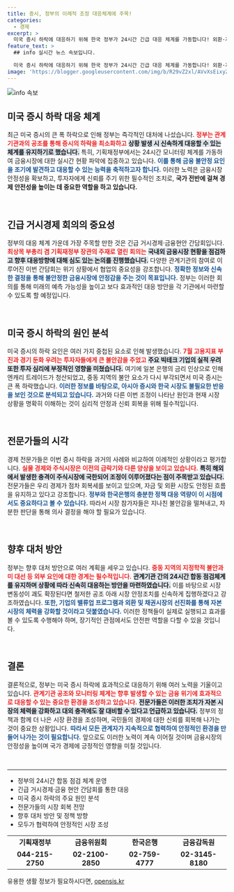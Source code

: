 ```yaml
---
title: 증시, 정부의 이례적 조정 대응체계에 주목!
categories:
  - 경제
excerpt: >
  미국 증시 하락에 대응하기 위해 한국 정부가 24시간 긴급 대응 체계를 가동합니다! 외환·자금 시장이 양호한 흐름을 보이며 괜찮은 상황 속, 불안 심리를 잠재우고 차분한 의사 결정을 촉구하는 목소리가 커지고 있습니다.
feature_text: >
  ## info 실시간 뉴스 속보입니다.

  미국 증시 하락에 대응하기 위해 한국 정부가 24시간 긴급 대응 체계를 가동합니다! 외환·자금 시장이 양호한 흐름을 보이며 괜찮은 상황 속, 불안 심리를 잠재우고 차분한 의사 결정을 촉구하는 목소리가 커지고 있습니다.
image: 'https://blogger.googleusercontent.com/img/b/R29vZ2xl/AVvXsEixyZcFfHzMRdzZMjFBmAUKJYCLCGyLL1o632UiGVXcaFdKo_bkvkuCioo0uUKlGfBVcT3P84aROyZIXSBEx3Aw5nCQ3pTgDom1WDC4m8eifvWiAmWEEVb4x6G_l8C0QH225ldMjyaFvpxGEBGNO37VmDTDMHGhJPq73UglMfDca1-0aw/s1600/blogspot.png'
---
```


<p><img src="https://blogger.googleusercontent.com/img/b/R29vZ2xl/AVvXsEixyZcFfHzMRdzZMjFBmAUKJYCLCGyLL1o632UiGVXcaFdKo_bkvkuCioo0uUKlGfBVcT3P84aROyZIXSBEx3Aw5nCQ3pTgDom1WDC4m8eifvWiAmWEEVb4x6G_l8C0QH225ldMjyaFvpxGEBGNO37VmDTDMHGhJPq73UglMfDca1-0aw/s1600/blogspot.png" alt="info 속보" /></p>

<h2 data-ke-size="size26">미국 증시 하락 대응 체계</h2>

<p data-ke-size="size16">최근 미국 증시의 큰 폭 하락으로 인해 정부는 즉각적인 대처에 나섰습니다. <b><span style="color: #ee2323;">정부는 관계기관과의 공조를 통해 증시의 하락을 최소화하고</span></b> <b><span style="background-color: #21538527;">상황 발생 시 신속하게 대응할 수 있는 체계를 유지하기로 했습니다.</span></b> 특히, 기획재정부에서는 24시간 모니터링 체계를 가동하여 금융시장에 대한 실시간 현황 파악에 집중하고 있습니다. <b><span style="color: #1a5490;">이를 통해 금융 불안정 요인을 조기에 발견하고 대응할 수 있는 능력을 축적하고자 합니다.</span></b> 이러한 노력은 금융시장 안정성을 확보하고, 투자자에게 신뢰를 주기 위한 필수적인 조치로, <b>국가 전반에 걸쳐 경제 안전성을 높이는 데 중요한 역할을 하고 있습니다.</b></p>

<p data-ke-size="size16">&nbsp;</p>

<h2 data-ke-size="size26">긴급 거시경제 회의의 중요성</h2>

<p data-ke-size="size16">정부의 대응 체계 가운데 가장 주목할 만한 것은 긴급 거시경제·금융현안 간담회입니다. <b><span style="color: #ee2323;">최상목 부총리 겸 기획재정부 장관의 주재로 열린 회의는</span></b> <b><span style="background-color: #21538527;">국내외 금융시장 현황을 점검하고 향후 대응방향에 대해 심도 있는 논의를 진행했습니다.</span></b> 다양한 관계기관의 참여로 이루어진 이번 간담회는 위기 상황에서 협업의 중요성을 강조합니다. <b><span style="color: #1a5490;">정확한 정보와 신속한 결정을 통해 불안정한 금융시장에 안정감을 주는 것이 목표입니다.</span></b> 정부는 이러한 회의를 통해 미래의 예측 가능성을 높이고 보다 효과적인 대응 방안을 각 기관에서 마련할 수 있도록 할 예정입니다.</p>

<p data-ke-size="size16">&nbsp;</p>

<h2 data-ke-size="size26">미국 증시 하락의 원인 분석</h2>

<p data-ke-size="size16">미국 증시의 하락 요인은 여러 가지 중첩된 요소로 인해 발생했습니다. <b><span style="color: #ee2323;">7월 고용지표 부진과 경기 둔화 우려는 투자자들에게 큰 불안감을 주었고</span></b> <b><span style="background-color: #21538527;">주요 빅테크 기업의 실적 우려 또한 투자 심리에 부정적인 영향을 미쳤습니다.</span></b> 여기에 일본 은행의 금리 인상으로 인해 엔캐리 트레이드가 청산되었고, 중동 지역의 불안 요소가 다시 부각되면서 미국 증시는 큰 폭 하락했습니다. <b><span style="color: #1a5490;">이러한 정보를 바탕으로, 아시아 증시와 한국 시장도 불필요한 반응을 보인 것으로 분석되고 있습니다.</span></b> 과거와 다른 이번 조정이 나타난 원인과 현재 시장 상황을 명확히 이해하는 것이 심리적 안정과 신뢰 회복을 위해 필수적입니다.</p>

<p data-ke-size="size16">&nbsp;</p>

<h2 data-ke-size="size26">전문가들의 시각</h2>

<p data-ke-size="size16">경제 전문가들은 이번 증시 하락을 과거의 사례와 비교하여 이례적인 상황이라고 평가합니다. <b><span style="color: #ee2323;">실물 경제와 주식시장은 이전의 급락기와 다른 양상을 보이고 있습니다.</span></b> <b><span style="background-color: #21538527;">특히 해외에서 발생한 충격이 주식시장에 국한되어 조정이 이루어졌다는 점이 주목받고 있습니다.</span></b> 전문가들은 우리 경제가 점차 회복세를 보이고 있으며, 자금 및 외환 시장도 안정된 흐름을 유지하고 있다고 강조합니다. <b><span style="color: #1a5490;">정부와 한국은행의 충분한 정책 대응 역량이 이 시점에서도 중요하다고 볼 수 있습니다.</span></b> 따라서 시장 참가자들은 지나친 불안감을 떨쳐내고, 차분한 판단을 통해 의사 결정을 해야 할 필요가 있습니다.</p>

<p data-ke-size="size16">&nbsp;</p>

<h2 data-ke-size="size26">향후 대처 방안</h2>

<p data-ke-size="size16">정부는 향후 대처 방안으로 여러 계획을 세우고 있습니다. <b><span style="color: #ee2323;">중동 지역의 지정학적 불안과 미 대선 등 외부 요인에 대한 경계는 필수적입니다.</span></b> <b><span style="background-color: #21538527;">관계기관 간의 24시간 합동 점검체계를 유지하며 상황에 따라 신속히 대응하는 방안을 마련하였습니다.</span></b> 이를 바탕으로 시장 변동성이 괘도 확장된다면 철저한 공조 아래 시장 안정조치를 신속하게 집행하겠다고 강조하였습니다. <b><span style="color: #1a5490;">또한, 기업의 밸류업 프로그램과 외환 및 채권시장의 선진화를 통해 자본시장의 체력을 강화할 것이라고 덧붙였습니다.</span></b> 이러한 정책들이 실제로 실행되고 효과를 볼 수 있도록 수행해야 하며, 장기적인 관점에서도 안전판 역할을 다할 수 있을 것입니다.</p>

<p data-ke-size="size16">&nbsp;</p>

<h2 data-ke-size="size26">결론</h2>

<p data-ke-size="size16">결론적으로, 정부는 미국 증시 하락에 효과적으로 대응하기 위해 여러 노력을 기울이고 있습니다. <b><span style="color: #ee2323;">관계기관 공조와 모니터링 체계는 향후 발생할 수 있는 금융 위기에 효과적으로 대응할 수 있는 중요한 환경을 조성하고 있습니다.</span></b> <b><span style="background-color: #21538527;">전문가들은 이러한 조치가 자본 시장의 체력을 강화하고 대외 충격에도 잘 대비할 수 있다고 언급하고 있습니다.</span></b> 정부의 정책과 함께 더 나은 시장 환경을 조성하며, 국민들의 경제에 대한 신뢰를 회복해 나가는 것이 중요한 상황입니다. <b><span style="color: #1a5490;">따라서 모든 관계자가 지속적으로 협력하여 안정적인 환경을 만들어 나가는 것이 필요합니다.</span></b> 앞으로도 이러한 노력이 계속 이어질 것이며 금융시장의 안정성을 높이며 국가 경제에 긍정적인 영향을 미칠 것입니다.</p>

<p data-ke-size="size16">&nbsp;</p>

<hr/>

<ul>
<li>정부의 24시간 합동 점검 체계 운영</li>
<li>긴급 거시경제·금융 현안 간담회를 통한 대응</li>
<li>미국 증시 하락의 주요 원인 분석</li>
<li>전문가들의 시장 회복 전망</li>
<li>향후 대처 방안 및 정책 방향</li>
<li>모두가 협력하여 안정적인 시장 조성</li>
</ul>

<table>
<tr>
<td style="text-align: center; height: 17px;"><b>기획재정부</b></td>
<td style="text-align: center; height: 17px;"><b>금융위원회</b></td>
<td style="text-align: center; height: 17px;"><b>한국은행</b></td>
<td style="text-align: center; height: 17px;"><b>금융감독원</b></td>
</tr>
<tr>
<td style="text-align: center; height: 17px;"><b>044-215-2750</b></td>
<td style="text-align: center; height: 17px;"><b>02-2100-2850</b></td>
<td style="text-align: center; height: 17px;"><b>02-759-4777</b></td>
<td style="text-align: center; height: 17px;"><b>02-3145-8180</b></td>
</tr>
</table>
유용한 생활 정보가 필요하시다면, <a href="https://opensis.kr" rel="dofollow">opensis.kr</a>


